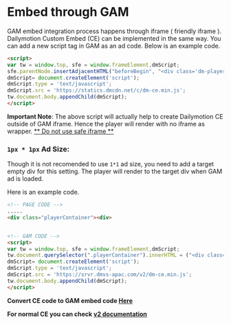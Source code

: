 # Embed through GAM
GAM embed integration process happens through iframe ( friendly iframe ). Dailymotion Custom Embed (CE) can be implemented in the same way. You can add a new script tag in GAM as an ad code.
Below is an example code.

```html
<script>
var tw = window.top, sfe = window.frameElement,dmScript;
sfe.parentNode.insertAdjacentHTML("beforeBegin", "<div class='dm-player' playerId='{PLAYER_ID}' sort='recent' owners='{YOUR_CHANNEL_NAME}' ></div>");
dmScript= document.createElement('script');
dmScript.type = 'text/javascript';
dmScript.src = 'https://statics.dmcdn.net/c/dm-ce.min.js';
tw.document.body.appendChild(dmScript);
</script>
```

**Important Note**: The above script will actually help to create Dailymotion CE outside of GAM iframe. Hence the player will render with no iframe as wrapper. [** Do not use safe iframe **](https://support.google.com/admanager/answer/6023110)

### `1px * 1px` Ad Size:

Though it is not recomended to use `1*1` ad size, you need to add a target empty div for this setting. The player will render to the target div when GAM ad is loaded.

Here is an example code.

```html
<!-- PAGE CODE -->
.....
<div class="playerContainer"><div>


<!-- GAM CODE -->
<script>
var tw = window.top, sfe = window.frameElement,dmScript;
tw.document.querySelector(".playerContainer").innerHTML = ("<div class='dm-player' playerId='{PLAYER_ID}' sort='recent' owners='{YOUR_CHANNEL_NAME}' ></div>");
dmScript= document.createElement('script');
dmScript.type = 'text/javascript';
dmScript.src = 'https://srvr.dmvs-apac.com/v2/dm-ce.min.js';
tw.document.body.appendChild(dmScript);
</script>
```
**Convert CE code to GAM embed code [Here](https://dmvs-apac.github.io/custom-embed-v2/examples/embed_gam/)**

**For normal CE you can check [v2 documentation](https://dmvs-apac.github.io/custom-embed-v2/)**
